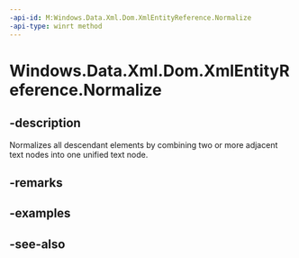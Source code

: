 ```yaml
---
-api-id: M:Windows.Data.Xml.Dom.XmlEntityReference.Normalize
-api-type: winrt method
---
```


<!-- Method syntax
public void Normalize()
-->

# Windows.Data.Xml.Dom.XmlEntityReference.Normalize

## -description
Normalizes all descendant elements by combining two or more adjacent text nodes into one unified text node.

## -remarks

## -examples

## -see-also
